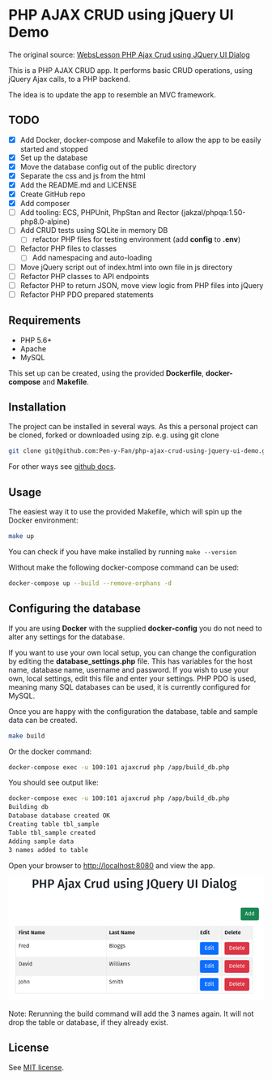 # PHP AJAX CRUD using jQuery UI Demo

The original
source: [WebsLesson PHP Ajax Crud using JQuery UI Dialog](https://www.webslesson.info/2018/03/php-ajax-crud-using-jquery-ui-dialog.html)

This is a PHP AJAX CRUD app. It performs basic CRUD operations, using jQuery Ajax calls, to a PHP backend.

The idea is to update the app to resemble an MVC framework.

## TODO

- [x] Add Docker, docker-compose and Makefile to allow the app to be easily started and stopped
- [x] Set up the database
- [x] Move the database config out of the public directory
- [x] Separate the css and js from the html
- [x] Add the README.md and LICENSE
- [x] Create GitHub repo
- [x] Add composer
- [ ] Add tooling: ECS, PHPUnit, PhpStan and Rector (jakzal/phpqa:1.50-php8.0-alpine)
- [ ] Add CRUD tests using SQLite in memory DB
    - [ ] refactor PHP files for testing environment (add **config** to **.env**)
- [ ] Refactor PHP files to classes
    - [ ] Add namespacing and auto-loading
- [ ] Move jQuery script out of index.html into own file in js directory
- [ ] Refactor PHP classes to API endpoints
- [ ] Refactor PHP to return JSON, move view logic from PHP files into jQuery
- [ ] Refactor PHP PDO prepared statements

## Requirements

- PHP 5.6+
- Apache
- MySQL

This set up can be created, using the provided **Dockerfile**, **docker-compose** and **Makefile**.

## Installation

The project can be installed in several ways. As this a personal project can be cloned, forked or downloaded using zip.
e.g. using git clone

```sh
git clone git@github.com:Pen-y-Fan/php-ajax-crud-using-jquery-ui-demo.git 
```

For other ways see [github docs](https://docs.github.com/en/github/using-git/which-remote-url-should-i-use).

## Usage

The easiest way it to use the provided Makefile, which will spin up the Docker environment:

```sh
make up
```

You can check if you have make installed by running `make --version`

Without make the following docker-compose command can be used:

```sh
docker-compose up --build --remove-orphans -d
```

## Configuring the database

If you are using **Docker** with the supplied **docker-config** you do not need to alter any settings for the database.

If you want to use your own local setup, you can change the configuration by editing the **database_settings.php** file.
This has variables for the host name, database name, username and password. If you wish to use your own, local settings,
edit this file and enter your settings. PHP PDO is used, meaning many SQL databases can be used, it is currently
configured for MySQL.

Once you are happy with the configuration the database, table and sample data can be created.

```sh
make build
```

Or the docker command:

```sh
docker-compose exec -u 100:101 ajaxcrud php /app/build_db.php
```

You should see output like:

```sh
docker-compose exec -u 100:101 ajaxcrud php /app/build_db.php
Building db
Database database created OK
Creating table tbl_sample
Table tbl_sample created
Adding sample data
3 names added to table
```

Open your browser to <http://localhost:8080> and view the app.

!["Example CRUD app"](./doc/php-ajax-crup-app.png "Example CRUD app")

Note: Rerunning the build command will add the 3 names again. It will not drop the table or database, if they already
exist.

## License

See [MIT license](./LICENSE.md).
